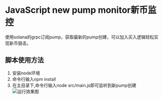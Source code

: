 # JavaScript new pump monitor新币监控
使用solana的grpc订阅pump，获取最新的pump创建，可以加入买入逻辑轻松实现新币狙击。
## 脚本使用方法
1. 安装node环境
2. 命令行输入npm install
3. 在主目录下,命令行输入node src/main.js即可监听到新pump创建
![运行效果图]("img.png")